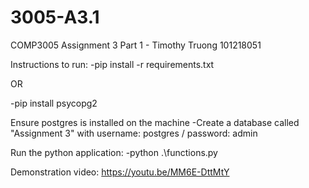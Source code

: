 # 3005-A3.1
COMP3005 Assignment 3 Part 1 - Timothy Truong 101218051

Instructions to run:
-pip install -r requirements.txt

OR

-pip install psycopg2

Ensure postgres is installed on the machine
-Create a database called "Assignment 3" with username: postgres / password: admin

Run the python application:
-python .\functions.py

Demonstration video: https://youtu.be/MM6E-DttMtY